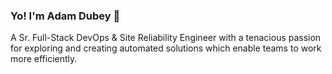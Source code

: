 ### Yo! I'm Adam Dubey 👋

A Sr. Full-Stack DevOps & Site Reliability Engineer with a tenacious passion for exploring and creating automated solutions which enable teams to work more efficiently.
